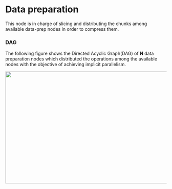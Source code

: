 # Data preparation 
This node is in charge of slicing and distributing the chunks among available data-prep nodes in order to compress them.

### DAG
The following figure shows the Directed Acyclic Graph(DAG) of **N** data preparation nodes which distributed the operations among the available nodes with the objective of achieving 
implicit parallelism.

<p align="center">
  <img width="550" height="350" src="https://i.imgur.com/ShsEclQ.png">
</p>